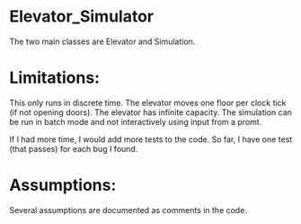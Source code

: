 # Elevator_Simulator
The two main classes are Elevator and Simulation.

# Limitations:
This only runs in discrete time.
The elevator moves one floor per clock tick (if not opening doors).
The elevator has infinite capacity.
The simulation can be run in batch mode and not interactively using input from a promt.

If I had more time, I would add more tests to the code. So far, I have one test (that passes) for each bug I found.

# Assumptions:
Several assumptions are documented as comments in the code.

